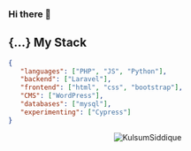 ### Hi there 👋

## {...} My Stack

```json
{
   "languages": ["PHP", "JS", "Python"],
   "backend": ["Laravel"],
   "frontend": ["html", "css", "bootstrap"],
   "CMS": ["WordPress"],
   "databases": ["mysql"],
   "experimenting": ["Cypress"]
}

```

<p align="center"> <img src="https://github-readme-stats.vercel.app/api?username=KulsumSiddique&show_icons=true" alt="KulsumSiddique" /> </h1>

<!--
**KulsumSiddique/KulsumSiddique** is a ✨ _special_ ✨ repository because its `README.md` (this file) appears on your GitHub profile.

Here are some ideas to get you started:

- 🔭 I’m currently working on ...
- 🌱 I’m currently learning ...
- 👯 I’m looking to collaborate on ...
- 🤔 I’m looking for help with ...
- 💬 Ask me about ...
- 📫 How to reach me: ...
- 😄 Pronouns: ...
- ⚡ Fun fact: ...
-->

